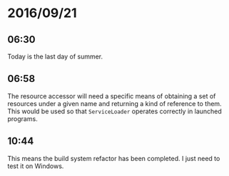 # 2016/09/21

## 06:30

Today is the last day of summer.

## 06:58

The resource accessor will need a specific means of obtaining a set of
resources under a given name and returning a kind of reference to them. This
would be used so that `ServiceLoader` operates correctly in launched programs.

## 10:44

This means the build system refactor has been completed. I just need to test
it on Windows.

